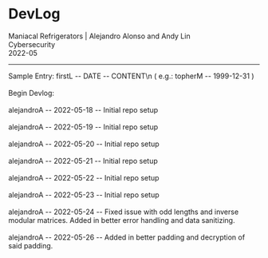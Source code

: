 # DevLog
Maniacal Refrigerators | Alejandro Alonso and Andy Lin <br>
Cybersecurity <br>
2022-05

---
Sample Entry: firstL -- DATE -- CONTENT\n ( e.g.: topherM -- 1999-12-31 )
<br><br>
Begin Devlog:<br><br>
alejandroA -- 2022-05-18 -- Initial repo setup
<br><br>
alejandroA -- 2022-05-19 -- Initial repo setup
<br><br>
alejandroA -- 2022-05-20 -- Initial repo setup
<br><br>
alejandroA -- 2022-05-21 -- Initial repo setup
<br><br>
alejandroA -- 2022-05-22 -- Initial repo setup
<br><br>
alejandroA -- 2022-05-23 -- Initial repo setup
<br><br>
alejandroA -- 2022-05-24 -- Fixed issue with odd lengths and inverse modular matrices. Added in better error handling and data sanitizing.
<br><br>
alejandroA -- 2022-05-26 -- Added in better padding and decryption of said padding.
<br><br>
